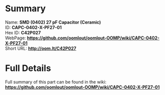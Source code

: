 
Summary
=================
  
Name: __SMD (0402) 27 pF Capacitor (Ceramic)__    
ID: __CAPC-0402-X-PF27-01__   
Hex ID: __C42P027__   
WebPage: __https://github.com/oomlout/oomlout-OOMP/wiki/CAPC-0402-X-PF27-01__   
Short URL: __http://oom.lt/C42P027__   

Full Details
==========================
Full summary of this part can be found in the wiki:   
__https://github.com/oomlout/oomlout-OOMP/wiki/CAPC-0402-X-PF27-01__    

